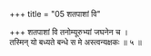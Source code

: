 +++
title = "05 शतपाशां वि"

+++
शतपाशां वि तनोम्यूरुभ्यां जघनेन च ।  
तस्मिन् यो बध्यते बन्धे स मे अस्त्वन्यक्षकः ॥ ५ ॥